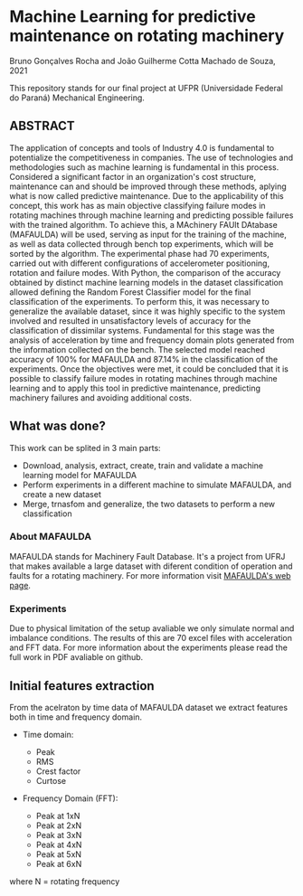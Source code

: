 # Machine Learning for predictive maintenance on rotating machinery
Bruno Gonçalves Rocha and João Guilherme Cotta Machado de Souza, 2021

This repository stands for our final project at UFPR (Universidade Federal do Paraná) Mechanical Engineering.

## ABSTRACT
The application of concepts and tools of Industry 4.0 is fundamental to potentialize the competitiveness in companies. The use of technologies and methodologies such as machine learning is fundamental in this process. Considered a significant factor in an organization's cost structure, maintenance can and should be improved through these methods, aplying what is now called predictive maintenance. Due to the applicability of this concept, this work has as main objective classifying failure modes in rotating machines through machine learning and predicting possible failures with the trained algorithm. To achieve this, a MAchinery FAUlt DAtabase (MAFAULDA) will be used, serving as input for the training of the machine, as well as data collected through bench top experiments, which will be sorted by the algorithm. The experimental phase had 70 experiments, carried out with different configurations of accelerometer positioning, rotation and failure modes. With Python, the comparison of the accuracy obtained by distinct machine learning models in the dataset classification allowed defining the Random Forest Classifier model for the final classification of the experiments. To perform this, it was necessary to generalize the available dataset, since it was highly specific to the system involved and resulted in unsatisfactory levels of accuracy for the classification of dissimilar systems. Fundamental for this stage was the analysis of acceleration by time and frequency domain plots generated from the information collected on the bench. The selected model reached accuracy of 100% for MAFAULDA and 87.14% in the classification of the experiments. Once the objectives were met, it could be concluded that it is possible to classify failure modes in rotating machines through machine learning and to apply this tool in predictive maintenance, predicting machinery failures and avoiding additional costs.

## What was done?
This work can be splited in 3 main parts:
  * Download, analysis, extract, create, train and validate a machine learning model for MAFAULDA
  * Perform experiments in a different machine to simulate MAFAULDA, and create a new dataset
  * Merge, trnasfom and generalize, the two datasets to perform a new classification
 

### About MAFAULDA

MAFAULDA stands for Machinery Fault Database. It's a project from UFRJ that makes available a large dataset with diferent condition of operation and faults for a rotating machinery. For more information visit [MAFAULDA's web page](http://www02.smt.ufrj.br/~offshore/mfs/page_01.html).


### Experiments

Due to physical limitation of the setup avaliable we only simulate normal and imbalance conditions. The results of this are 70 excel files with acceleration and FFT data.
For more information about the experiments please read the full work in PDF avaliable on github.

## Initial features extraction

From the acelraton by time data of MAFAULDA dataset we extract features both in time and frequency domain.
* Time domain:
  * Peak
  * RMS
  * Crest factor
  * Curtose

* Frequency Domain (FFT):
  * Peak at 1xN
  * Peak at 2xN
  * Peak at 3xN
  * Peak at 4xN
  * Peak at 5xN
  * Peak at 6xN
  
where N = rotating frequency

